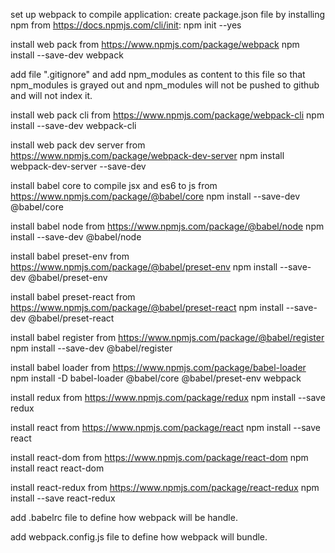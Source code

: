 set up webpack to compile application:
 create package.json file by installing npm from https://docs.npmjs.com/cli/init:
 npm init --yes

 install web pack from https://www.npmjs.com/package/webpack
 npm install --save-dev webpack

 add file ".gitignore" and add npm_modules as content to this file so that npm_modules is grayed out and npm_modules will not be pushed to github and will not index it.
 
 install web pack cli from https://www.npmjs.com/package/webpack-cli
 npm install --save-dev webpack-cli
 
 install web pack dev server from https://www.npmjs.com/package/webpack-dev-server
 npm install webpack-dev-server --save-dev

 install babel core to compile jsx and es6 to js from https://www.npmjs.com/package/@babel/core
 npm install --save-dev @babel/core
 
 install babel node from https://www.npmjs.com/package/@babel/node
 npm install --save-dev @babel/node
 
 install babel preset-env from https://www.npmjs.com/package/@babel/preset-env
 npm install --save-dev @babel/preset-env

 install babel preset-react from https://www.npmjs.com/package/@babel/preset-react
 npm install --save-dev @babel/preset-react

 install babel register from https://www.npmjs.com/package/@babel/register
 npm install --save-dev @babel/register
 
 install babel loader from https://www.npmjs.com/package/babel-loader
 npm install -D babel-loader @babel/core @babel/preset-env webpack

 install redux from https://www.npmjs.com/package/redux
 npm install --save redux

 install react from https://www.npmjs.com/package/react
 npm install --save react
 
 install react-dom from https://www.npmjs.com/package/react-dom
 npm install react react-dom
 
 install react-redux from https://www.npmjs.com/package/react-redux
 npm install --save react-redux

 
 
 add .babelrc file to define how webpack will be handle.
 
 add webpack.config.js file to define how webpack will bundle.


